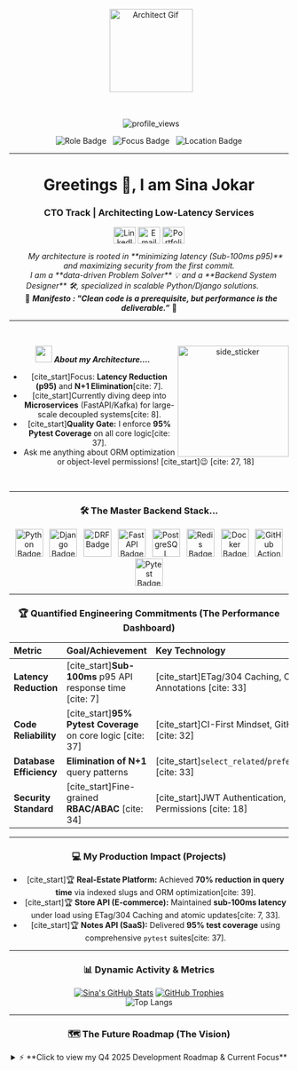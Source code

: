 <div align="center">
<p align="center">
  <img src="https://media.giphy.com/media/l4pT0S8hN7t62k7ks/giphy.gif" height="150" alt="Architect Gif"/>
</p>
<br>

<p align="center"> 
<img src="https://komarev.com/ghpvc/?username=sinajokarr&color=0077B5" alt="profile_views" />
</p>
<p align="center">
<img src="https://img.shields.io/badge/Role-Principal%20Backend%20Engineer-9b59b6?style=for-the-badge" alt="Role Badge"/>
  <img src="https://img.shields.io/badge/Focus-Performance%20Engineering-ff69b4?style=for-the-badge" alt="Focus Badge"/>
  <img src="https://img.shields.io/badge/Location-Antalya%2C%20TR-0077B5?style=for-the-badge&logo=map" alt="Location Badge"/>
</p>
<hr>

<h1 align="center">Greetings 👋, I am Sina Jokar </h1>
<h3 align="center">CTO Track | Architecting Low-Latency Services </h3>

<p align="center">
<a href="https://www.linkedin.com/in/sinajokar/" target="blank"><img align="center" src="https://cdn.worldvectorlogo.com/logos/linkedin-icon.svg" alt="LinkedIn" height="30" width="40" /></a>
<a href="mailto:cnajokar11@yahoo.com" target="blank"><img align="center" src="https://www.svgrepo.com/show/305886/mail.svg" alt="Email" height="30" width="40" /></a>
<a href="https://github.com/sinajokarr/Portfolio.git" target="blank"><img align="center" src="https://cdn.worldvectorlogo.com/logos/git-icon.svg" alt="Portfolio" height="30" width="40" /></a>
</p>

<p align="center">
  <em>
    My architecture is rooted in **minimizing latency (Sub-100ms p95)** and maximizing security from the first commit. <br>
    I am a **data-driven Problem Solver** 💡 and a **Backend System Designer** 🛠️, specialized in scalable Python/Django solutions.
  </em> 
  <br>
  🧠 <b><i align="center">Manifesto : "Clean code is a prerequisite, but performance is the deliverable.”</i></b> 🧠
</p>

<hr>
<br>

<div align="center">
<img align="right" width="200px" height="200px" alt="side_sticker" src="https://media.giphy.com/media/RkE7j41m2Q47m/giphy.gif" />

<img src="https://media.giphy.com/media/iY8CRBdQXODJSCERIr/giphy.gif" width="30px">&nbsp;***About my Architecture....***

* [cite_start]Focus: **Latency Reduction (p95)** and **N+1 Elimination**[cite: 7].
* [cite_start]Currently diving deep into **Microservices** (FastAPI/Kafka) for large-scale decoupled systems[cite: 8].
* [cite_start]**Quality Gate:** I enforce **95% Pytest Coverage** on all core logic[cite: 37].
* Ask me anything about ORM optimization or object-level permissions! [cite_start]😉 [cite: 27, 18]

</div>
<br clear="right"/> 
<hr>

### 🛠️ The Master Backend Stack...
<div align="center">
<p align="center">
  <img height="50" src="https://cdn.worldvectorlogo.com/logos/python-5.svg" alt="Python Badge">
  <img height="50" src="https://cdn.worldvectorlogo.com/logos/django.svg" alt="Django Badge">
  <img height="50" src="https://cdn.worldvectorlogo.com/logos/django-rest-framework.svg" alt="DRF Badge">
  <img height="50" src="https://cdn.worldvectorlogo.com/logos/fastapi.svg" alt="FastAPI Badge">
  <img height="50" src="https://cdn.worldvectorlogo.com/logos/postgresql.svg" alt="PostgreSQL Badge">
  <img height="50" src="https://cdn.worldvectorlogo.com/logos/redis.svg" alt="Redis Badge">
  <img height="50" src="https://cdn.worldvectorlogo.com/logos/docker-2.svg" alt="Docker Badge">
  <img height="50" src="https://cdn.worldvectorlogo.com/logos/github-actions.svg" alt="GitHub Actions Badge">
  <img height="50" src="https://cdn.worldvectorlogo.com/logos/pytest.svg" alt="Pytest Badge">
</p>
</div>

<hr>

### 🏆 Quantified Engineering Commitments (The Performance Dashboard)

| Metric | Goal/Achievement | Key Technology |
| :--- | :--- | :--- |
| **Latency Reduction** | [cite_start]**Sub-100ms** p95 API response time [cite: 7] | [cite_start]ETag/304 Caching, ORM Annotations [cite: 33] |
| **Code Reliability** | [cite_start]**95% Pytest Coverage** on core logic [cite: 37] | [cite_start]CI-First Mindset, GitHub Actions [cite: 32] |
| **Database Efficiency** | **Elimination of N+1** query patterns | [cite_start]`select_related`/`prefetch_related` [cite: 33] |
| **Security Standard** | [cite_start]Fine-grained **RBAC/ABAC** [cite: 34] | [cite_start]JWT Authentication, Custom Permissions [cite: 18] |

<hr>

### 💻 My Production Impact (Projects)

* [cite_start]🏆 **Real-Estate Platform:** Achieved **70% reduction in query time** via indexed slugs and ORM optimization[cite: 39].
* [cite_start]🏆 **Store API (E-commerce):** Maintained **sub-100ms latency** under load using ETag/304 Caching and atomic updates[cite: 7, 33].
* [cite_start]🏆 **Notes API (SaaS):** Delivered **95% test coverage** using comprehensive `pytest` suites[cite: 37].

<hr>

### 📊 Dynamic Activity & Metrics

<div align="center">
    
[![Sina's GitHub Stats](https://github-readme-stats.vercel.app/api?username=sinajokarr&show_icons=true&theme=dark&rank_icon=github&hide_border=true)](https://github.com/sinajokarr)
[![GitHub Trophies](https://github-profile-trophy.vercel.app/?username=sinajokarr&theme=radical&no-frame=true)](https://github.com/sinajokarr)
<br>
![Top Langs](https://github-readme-stats.vercel.app/api/top-langs/?username=sinajokarr&layout=compact&theme=dark&hide_border=true)

</div>

<hr>

### 🗺️ The Future Roadmap (The Vision)

<details>
<summary>⚡ **Click to view my Q4 2025 Development Roadmap & Current Focus**</summary>
<br/>
<p>I maintain an aggressive learning pipeline to ensure future-proof architecture:</p>

* **Current Deep Dive:** Advanced throttling techniques, complex custom permission systems, and granular caching mechanisms *(WIP)*.
* [cite_start]**Future Exploration:** Actively planning and diving deep into **Microservices architecture with FastAPI** and exploring distributed messaging systems like **Kafka** for high-throughput, decoupled services[cite: 30].

</details>
